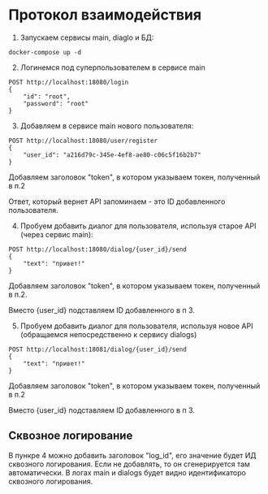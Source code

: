 # Протокол взаимодействия
1. Запускаем сервисы main, diaglo и БД:
```
docker-compose up -d
```

2. Логинемся под суперпользователем в сервисе main
```
POST http://localhost:18080/login
{
    "id": "root",
    "password": "root"
}
```

3. Добавляем в сервисе main нового пользователя:
```
POST http://localhost:18080/user/register
{
    "user_id": "a216d79c-345e-4ef8-ae80-c06c5f16b2b7"
}
```
Добавляем заголовок "token", в котором указываем токен, полученный в п.2

Ответ, который вернет API запоминаем - это ID добавленного пользователя.

4. Пробуем добавить диалог для пользователя, используя старое API (через сервис main):
```
POST http://localhost:18080/dialog/{user_id}/send
{
    "text": "привет!"
}
```
Добавляем заголовок "token", в котором указываем токен, полученный в п.2. 

Вместо {user_id} подставляем ID добавленного в п 3.

5. Пробуем добавить диалог для пользователя, используя новое API (обращаемся непосредственно к сервису dialogs)
```
POST http://localhost:18081/dialog/{user_id}/send
{
    "text": "привет!"
}
```
Добавляем заголовок "token", в котором указываем токен, полученный в п.2

Вместо {user_id} подставляем ID добавленного в п 3.

## Сквозное логирование
В пункре 4 можно добавить заголовок "log_id", его значение будет ИД сквозного логирования. Если не добавлять, то он сгенерируется там автоматически. В логах main и dialogs будет видно идентификаторо сквозного логирования.

